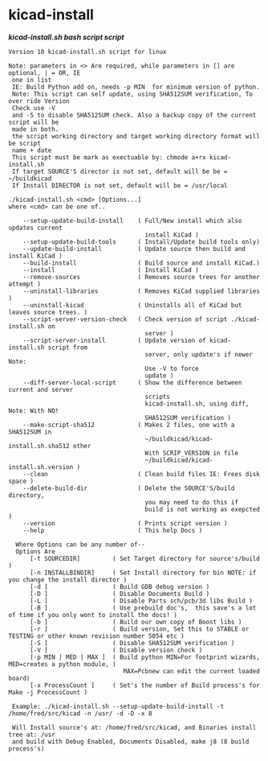# kicad-install
  ***kicad-install.sh bash script script***  

    Version 10 kicad-install.sh script for linux
    
    Note: parameters in <> Are required, while parameters in [] are optional, | = OR, IE
	 one in list  
     IE: Build Python add on, needs -p MIN  for minimum version of python.  
     Note: This script can self update, using SHA512SUM verification, To over ride Version
	 Check use -V  
     and -S to disable SHA512SUM check. Also a backup copy of the current script will be
	 made in both.  
     the script working directory and target working directory format will be script
	 name + date  
     This script must be mark as exectuable by: chmode a+rx kicad-install.sh  
     If target SOURCE'S director is not set, default will be be = ~/buildkicad  
     If Install DIRECTOR is not set, default will be = /usr/local  
    
    ./kicad-install.sh <cmd> [Options...]  
    where <cmd> can be one of..  
  
        --setup-update-build-install    ( Full/New install which also updates current  
                                          install KiCad )  
        --setup-update-build-tools      ( Install/Update build tools only)  
        --update-build-install          ( Update source then build and install KiCad )  
        --build-install                 ( Build source and install KiCad.)  
        --install                       ( Install KiCad )  
        --remove-sources                ( Removes source trees for another attempt )  
        --uninstall-libraries           ( Removes KiCad supplied libraries )  
        --uninstall-kicad               ( Uninstalls all of KiCad but leaves source trees. )  
        --script-server-version-check   ( Check version of script ./kicad-install.sh on  
		                                  server )  
		--script-server-install         ( Update version of kicad-install.sh script from  
		                                  server, only update's if newer Note:
		                                  Use -V to force  
										  update )  
        --diff-server-local-script      ( Show the difference between current and server
										  scripts  
                                          kicad-install.sh, using diff, Note: With NO!  
										  SHA512SUM verification )  
        --make-script-sha512            ( Makes 2 files, one with a SHA512SUM in
										  ~/buildkicad/kicad-install.sh.sha512 other  
                                          With SCRIP_VERSION in file  
										  ~/buildkicad/kicad-install.sh.version )  
        --clean                         ( Clean build files IE: Frees disk space )  
        --delete-build-dir              ( Delete the SOURCE'S/build directory,  
                                          you may need to do this if  
                                          build is not working as exepcted )  
        --version                       ( Prints script version )  
        --help                          ( This help Docs )  
      
      Where Options can be any number of--  
      Options Are  
          [-t SOURCEDIR]         ( Set Target directory for source's/build )  
          [-n INSTALLBINDIR]     ( Set Install directory for bin NOTE: if you change the install director )  
          [-d ]                  ( Build GDB debug version )  
          [-D ]                  ( Disable Documents Build )  
		  [-L ]                  ( Disable Parts sch/pcb/3d libs Build )
		  [-B ]                  ( Use prebuild doc's,  this save's a lot of time if you only wont to install the docs! )
          [-b ]                  ( Build our own copy of Boost libs )
		  [-r ]                  ( Build version, Set this to STABLE or TESTING or other known revision number 5054 etc )  
          [-S ]                  ( Disable SHA512SUM verification )  
          [-V ]                  ( Disable version check )  
          [-p MIN | MED | MAX ]  ( Build python MIN=For footprint wizards, MED=creates a python module, )  
                                    MAX=Pcbnew can edit the current loaded board)  
          [-x ProcessCount ]     ( Set's the number of Build process's for Make -j ProcessCount )  
      
     Example: ./kicad-install.sh --setup-update-build-install -t /home/fred/src/kicad -n /usr/ -d -D -x 8  
      
     Will Install source's at: /home/fred/src/kicad, and Binaries install tree at: /usr   
     and build with Debug Enabled, Documents Disabled, make j8 (8 build process's)   
  


